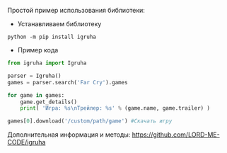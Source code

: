 Простой пример использования библиотеки:

* Устанавливаем библиотеку
```commandline
python -m pip install igruha
```

* Пример кода
```python
from igruha import Igruha

parser = Igruha()
games = parser.search('Far Cry').games

for game in games:
    game.get_details()
    print( 'Игра: %s\nТрейлер: %s' % (game.name, game.trailer) )

games[0].download('/custom/path/game') #Скачать игру
```

Дополнительная информация и методы: https://github.com/LORD-ME-CODE/igruha
